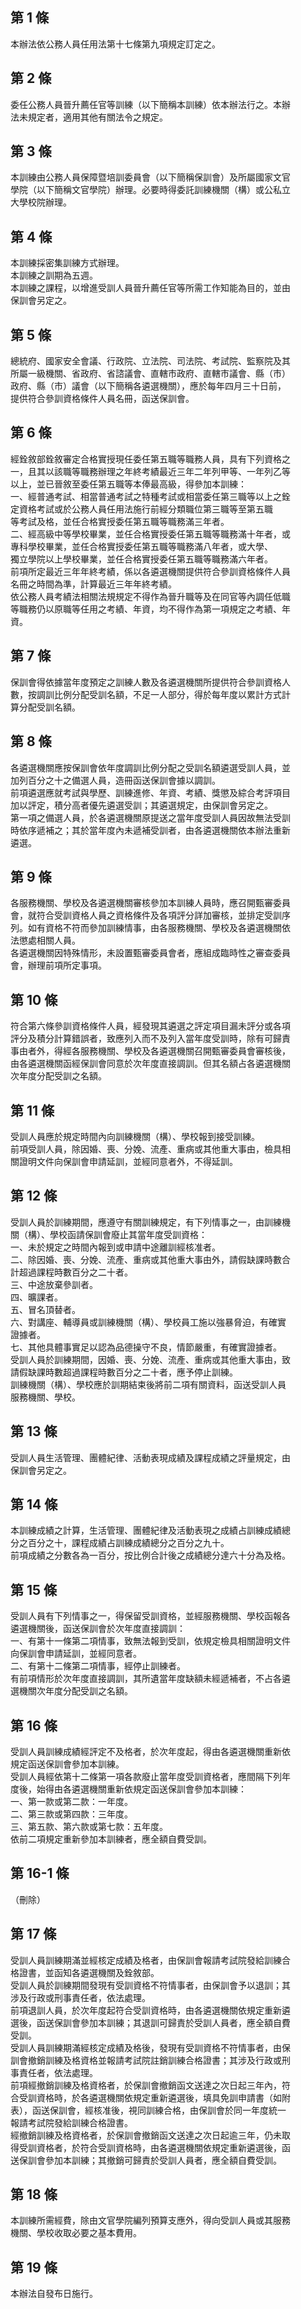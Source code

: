 第 1 條
-------
本辦法依公務人員任用法第十七條第九項規定訂定之。

第 2 條
-------
委任公務人員晉升薦任官等訓練（以下簡稱本訓練）依本辦法行之。本辦  
法未規定者，適用其他有關法令之規定。

第 3 條
-------
本訓練由公務人員保障暨培訓委員會（以下簡稱保訓會）及所屬國家文官  
學院（以下簡稱文官學院）辦理。必要時得委託訓練機關（構）或公私立  
大學校院辦理。

第 4 條
-------
本訓練採密集訓練方式辦理。  
本訓練之訓期為五週。  
本訓練之課程，以增進受訓人員晉升薦任官等所需工作知能為目的，並由  
保訓會另定之。

第 5 條
-------
總統府、國家安全會議、行政院、立法院、司法院、考試院、監察院及其  
所屬一級機關、省政府、省諮議會、直轄市政府、直轄市議會、縣（市）  
政府、縣（市）議會（以下簡稱各遴選機關），應於每年四月三十日前，  
提供符合參訓資格條件人員名冊，函送保訓會。

第 6 條
-------
經銓敘部銓敘審定合格實授現任委任第五職等職務人員，具有下列資格之  
一，且其以該職等職務辦理之年終考績最近三年二年列甲等、一年列乙等  
以上，並已晉敘至委任第五職等本俸最高級，得參加本訓練：  
一、經普通考試、相當普通考試之特種考試或相當委任第三職等以上之銓  
    定資格考試或於公務人員任用法施行前經分類職位第三職等至第五職  
    等考試及格，並任合格實授委任第五職等職務滿三年者。  
二、經高級中等學校畢業，並任合格實授委任第五職等職務滿十年者，或  
    專科學校畢業，並任合格實授委任第五職等職務滿八年者，或大學、  
    獨立學院以上學校畢業，並任合格實授委任第五職等職務滿六年者。  
前項所定最近三年年終考績，係以各遴選機關提供符合參訓資格條件人員  
名冊之時間為準，計算最近三年年終考績。  
依公務人員考績法相關法規規定不得作為晉升職等及在同官等內調任低職  
等職務仍以原職等任用之考績、年資，均不得作為第一項規定之考績、年  
資。

第 7 條
-------
保訓會得依據當年度預定之訓練人數及各遴選機關所提供符合參訓資格人  
數，按調訓比例分配受訓名額，不足一人部分，得於每年度以累計方式計  
算分配受訓名額。

第 8 條
-------
各遴選機關應按保訓會依年度調訓比例分配之受訓名額遴選受訓人員，並  
加列百分之十之備選人員，造冊函送保訓會據以調訓。  
前項遴選應就考試與學歷、訓練進修、年資、考績、獎懲及綜合考評項目  
加以評定，積分高者優先遴選受訓；其遴選規定，由保訓會另定之。  
第一項之備選人員，於各遴選機關原提送之當年度受訓人員因故無法受訓  
時依序遞補之；其於當年度內未遞補受訓者，由各遴選機關依本辦法重新  
遴選。

第 9 條
-------
各服務機關、學校及各遴選機關審核參加本訓練人員時，應召開甄審委員  
會，就符合受訓資格人員之資格條件及各項評分詳加審核，並排定受訓序  
列。如有資格不符而參加訓練情事，由各服務機關、學校及各遴選機關依  
法懲處相關人員。  
各遴選機關因特殊情形，未設置甄審委員會者，應組成臨時性之審查委員  
會，辦理前項所定事項。

第 10 條
--------
符合第六條參訓資格條件人員，經發現其遴選之評定項目漏未評分或各項  
評分及積分計算錯誤者，致應列入而不及列入當年度受訓時，除有可歸責  
事由者外，得經各服務機關、學校及各遴選機關召開甄審委員會審核後，  
由各遴選機關函經保訓會同意於次年度直接調訓。但其名額占各遴選機關  
次年度分配受訓之名額。

第 11 條
--------
受訓人員應於規定時間內向訓練機關（構）、學校報到接受訓練。  
前項受訓人員，除因婚、喪、分娩、流產、重病或其他重大事由，檢具相  
關證明文件向保訓會申請延訓，並經同意者外，不得延訓。

第 12 條
--------
受訓人員於訓練期間，應遵守有關訓練規定，有下列情事之一，由訓練機  
關（構）、學校函請保訓會廢止其當年度受訓資格：  
一、未於規定之時間內報到或申請中途離訓經核准者。  
二、除因婚、喪、分娩、流產、重病或其他重大事由外，請假缺課時數合  
    計超過課程時數百分之二十者。  
三、中途放棄參訓者。  
四、曠課者。  
五、冒名頂替者。  
六、對講座、輔導員或訓練機關（構）、學校員工施以強暴脅迫，有確實  
    證據者。  
七、其他具體事實足以認為品德操守不良，情節嚴重，有確實證據者。  
受訓人員於訓練期間，因婚、喪、分娩、流產、重病或其他重大事由，致  
請假缺課時數超過課程時數百分之二十者，應予停止訓練。  
訓練機關（構）、學校應於訓期結束後將前二項有關資料，函送受訓人員  
服務機關、學校。

第 13 條
--------
受訓人員生活管理、團體紀律、活動表現成績及課程成績之評量規定，由  
保訓會另定之。

第 14 條
--------
本訓練成績之計算，生活管理、團體紀律及活動表現之成績占訓練成績總  
分之百分之十，課程成績占訓練成績總分之百分之九十。  
前項成績之分數各為一百分，按比例合計後之成績總分達六十分為及格。

第 15 條
--------
受訓人員有下列情事之一，得保留受訓資格，並經服務機關、學校函報各  
遴選機關後，函送保訓會於次年度直接調訓：  
一、有第十一條第二項情事，致無法報到受訓，依規定檢具相關證明文件  
    向保訓會申請延訓，並經同意者。  
二、有第十二條第二項情事，經停止訓練者。  
有前項情形於次年度直接調訓，其所遺當年度缺額未經遞補者，不占各遴  
選機關次年度分配受訓之名額。

第 16 條
--------
受訓人員訓練成績經評定不及格者，於次年度起，得由各遴選機關重新依  
規定函送保訓會參加本訓練。  
受訓人員經依第十二條第一項各款廢止當年度受訓資格者，應間隔下列年  
度後，始得由各遴選機關重新依規定函送保訓會參加本訓練：  
一、第一款或第二款：一年度。  
二、第三款或第四款：三年度。  
三、第五款、第六款或第七款：五年度。  
依前二項規定重新參加本訓練者，應全額自費受訓。

第 16-1 條
----------
（刪除）

第 17 條
--------
受訓人員訓練期滿並經核定成績及格者，由保訓會報請考試院發給訓練合  
格證書，並函知各遴選機關及銓敘部。  
受訓人員於訓練期間發現有受訓資格不符情事者，由保訓會予以退訓；其  
涉及行政或刑事責任者，依法處理。  
前項退訓人員，於次年度起符合受訓資格時，由各遴選機關依規定重新遴  
選後，函送保訓會參加本訓練；其退訓可歸責於受訓人員者，應全額自費  
受訓。  
受訓人員訓練期滿經核定成績及格後，發現有受訓資格不符情事者，由保  
訓會撤銷訓練及格資格並報請考試院註銷訓練合格證書；其涉及行政或刑  
事責任者，依法處理。  
前項經撤銷訓練及格資格者，於保訓會撤銷函文送達之次日起三年內，符  
合受訓資格時，於各遴選機關依規定重新遴選後，填具免訓申請書（如附  
表），函送保訓會，經核准後，視同訓練合格，由保訓會於同一年度統一  
報請考試院發給訓練合格證書。  
經撤銷訓練及格資格者，於保訓會撤銷函文送達之次日起逾三年，仍未取  
得受訓資格者，於符合受訓資格時，由各遴選機關依規定重新遴選後，函  
送保訓會參加本訓練；其撤銷可歸責於受訓人員者，應全額自費受訓。

第 18 條
--------
本訓練所需經費，除由文官學院編列預算支應外，得向受訓人員或其服務  
機關、學校收取必要之基本費用。

第 19 條
--------
本辦法自發布日施行。

